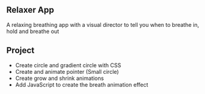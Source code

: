 ## Relaxer App

A relaxing breathing app with a visual director to tell you when to breathe in, hold and breathe out

## Project 

- Create circle and gradient circle with CSS
- Create and animate pointer (Small circle)
- Create grow and shrink animations
- Add JavaScript to create the breath animation effect
